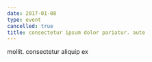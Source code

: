 ```yaml
---
date: 2017-01-08
type: event
cancelled: true
title: consectetur ipsum dolor pariatur. aute
---
```

mollit. consectetur aliquip ex